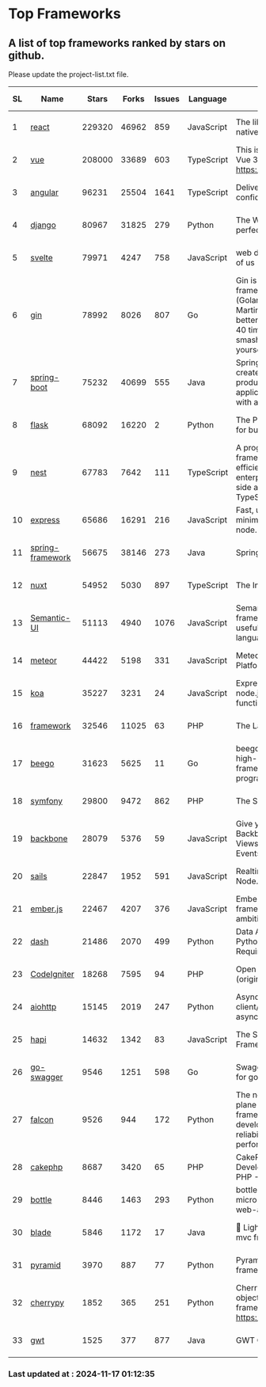 # Top Frameworks
## A list of top frameworks ranked by stars on github.  
Please update the project-list.txt file.

| SL| Name  | Stars| Forks| Issues | Language | Description | Last Commit |
| --| ------| -----| ---- | ------ | -------- | ----------- | ----------- |
| 1 | [react](https://github.com/facebook/react) | 229320 | 46962 | 859 | JavaScript | The library for web and native user interfaces. | 2024-11-15 22:52:24 |
| 2 | [vue](https://github.com/vuejs/vue) | 208000 | 33689 | 603 | TypeScript | This is the repo for Vue 2. For Vue 3, go to https://github.com/vuejs/core | 2024-10-10 07:24:14 |
| 3 | [angular](https://github.com/angular/angular) | 96231 | 25504 | 1641 | TypeScript | Deliver web apps with confidence 🚀 | 2024-11-15 22:36:39 |
| 4 | [django](https://github.com/django/django) | 80967 | 31825 | 279 | Python | The Web framework for perfectionists with deadlines. | 2024-11-16 02:30:47 |
| 5 | [svelte](https://github.com/sveltejs/svelte) | 79971 | 4247 | 758 | JavaScript | web development for the rest of us | 2024-11-16 17:13:21 |
| 6 | [gin](https://github.com/gin-gonic/gin) | 78992 | 8026 | 807 | Go | Gin is a HTTP web framework written in Go (Golang). It features a Martini-like API with much better performance -- up to 40 times faster. If you need smashing performance, get yourself some Gin. | 2024-11-15 15:54:06 |
| 7 | [spring-boot](https://github.com/spring-projects/spring-boot) | 75232 | 40699 | 555 | Java | Spring Boot helps you to create Spring-powered, production-grade applications and services with absolute minimum fuss. | 2024-11-16 16:30:28 |
| 8 | [flask](https://github.com/pallets/flask) | 68092 | 16220 | 2 | Python | The Python micro framework for building web applications. | 2024-11-13 18:27:38 |
| 9 | [nest](https://github.com/nestjs/nest) | 67783 | 7642 | 111 | TypeScript | A progressive Node.js framework for building efficient, scalable, and enterprise-grade server-side applications with TypeScript/JavaScript 🚀 | 2024-11-16 21:16:21 |
| 10 | [express](https://github.com/expressjs/express) | 65686 | 16291 | 216 | JavaScript | Fast, unopinionated, minimalist web framework for node. | 2024-11-15 16:23:42 |
| 11 | [spring-framework](https://github.com/spring-projects/spring-framework) | 56675 | 38146 | 273 | Java | Spring Framework | 2024-11-15 15:06:43 |
| 12 | [nuxt](https://github.com/nuxt/nuxt) | 54952 | 5030 | 897 | TypeScript | The Intuitive Vue Framework. | 2024-11-15 21:40:53 |
| 13 | [Semantic-UI](https://github.com/Semantic-Org/Semantic-UI) | 51113 | 4940 | 1076 | JavaScript | Semantic is a UI component framework based around useful principles from natural language. | 2023-01-11 17:05:32 |
| 14 | [meteor](https://github.com/meteor/meteor) | 44422 | 5198 | 331 | JavaScript | Meteor, the JavaScript App Platform | 2024-10-28 12:42:24 |
| 15 | [koa](https://github.com/koajs/koa) | 35227 | 3231 | 24 | JavaScript | Expressive middleware for node.js using ES2017 async functions | 2024-11-04 05:08:13 |
| 16 | [framework](https://github.com/laravel/framework) | 32546 | 11025 | 63 | PHP | The Laravel Framework. | 2024-11-15 17:06:12 |
| 17 | [beego](https://github.com/beego/beego) | 31623 | 5625 | 11 | Go | beego is an open-source, high-performance web framework for the Go programming language. | 2024-10-31 12:44:58 |
| 18 | [symfony](https://github.com/symfony/symfony) | 29800 | 9472 | 862 | PHP | The Symfony PHP framework | 2024-11-15 10:23:18 |
| 19 | [backbone](https://github.com/jashkenas/backbone) | 28079 | 5376 | 59 | JavaScript | Give your JS App some Backbone with Models, Views, Collections, and Events | 2024-09-02 12:55:04 |
| 20 | [sails](https://github.com/balderdashy/sails) | 22847 | 1952 | 591 | JavaScript | Realtime MVC Framework for Node.js | 2024-11-08 16:04:38 |
| 21 | [ember.js](https://github.com/emberjs/ember.js) | 22467 | 4207 | 376 | JavaScript | Ember.js - A JavaScript framework for creating ambitious web applications | 2024-11-15 15:45:03 |
| 22 | [dash](https://github.com/plotly/dash) | 21486 | 2070 | 499 | Python | Data Apps & Dashboards for Python. No JavaScript Required. | 2024-11-04 20:26:22 |
| 23 | [CodeIgniter](https://github.com/bcit-ci/CodeIgniter) | 18268 | 7595 | 94 | PHP | Open Source PHP Framework (originally from EllisLab) | 2024-03-20 03:51:42 |
| 24 | [aiohttp](https://github.com/aio-libs/aiohttp) | 15145 | 2019 | 247 | Python | Asynchronous HTTP client/server framework for asyncio and Python | 2024-11-16 16:10:47 |
| 25 | [hapi](https://github.com/hapijs/hapi) | 14632 | 1342 | 83 | JavaScript | The Simple, Secure Framework Developers Trust | 2024-10-24 22:10:55 |
| 26 | [go-swagger](https://github.com/go-swagger/go-swagger) | 9546 | 1251 | 598 | Go | Swagger 2.0 implementation for go | 2024-11-07 04:05:23 |
| 27 | [falcon](https://github.com/falconry/falcon) | 9526 | 944 | 172 | Python | The no-magic web data plane API and microservices framework for Python developers, with a focus on reliability, correctness, and performance at scale. | 2024-11-11 07:43:02 |
| 28 | [cakephp](https://github.com/cakephp/cakephp) | 8687 | 3420 | 65 | PHP | CakePHP: The Rapid Development Framework for PHP - Official Repository | 2024-11-16 23:14:15 |
| 29 | [bottle](https://github.com/bottlepy/bottle) | 8446 | 1463 | 293 | Python | bottle.py is a fast and simple micro-framework for python web-applications. | 2024-10-28 21:37:28 |
| 30 | [blade](https://github.com/lets-blade/blade) | 5846 | 1172 | 17 | Java | :rocket: Lightning fast and elegant mvc framework for Java8 | 2024-06-17 01:05:35 |
| 31 | [pyramid](https://github.com/Pylons/pyramid) | 3970 | 887 | 77 | Python | Pyramid - A Python web framework | 2024-06-10 16:09:42 |
| 32 | [cherrypy](https://github.com/cherrypy/cherrypy) | 1852 | 365 | 251 | Python | CherryPy is a pythonic, object-oriented HTTP framework.      https://cherrypy.dev | 2024-10-31 00:00:39 |
| 33 | [gwt](https://github.com/gwtproject/gwt) | 1525 | 377 | 877 | Java | GWT Open Source Project | 2024-11-07 15:22:31 |

### Last updated at : 2024-11-17 01:12:35
